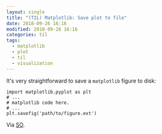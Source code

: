 ```yaml
---
layout: single
title: "(TIL) Matplotlib: Save plot to file"
date: 2018-09-26 16:16
modified: 2018-09-26 16:16
categories: til
tags:
  - matplotlib
  - plot
  - til
  - visualization
---
```


It's very straightforward to save a `matplotlib` figure to disk:

```
import matplotlib.pyplot as plt
# ...
# matplotlib code here.
# ...
plt.savefig('path/to/figure.ext')
```

Via [SO](https://stackoverflow.com/a/18992172).
